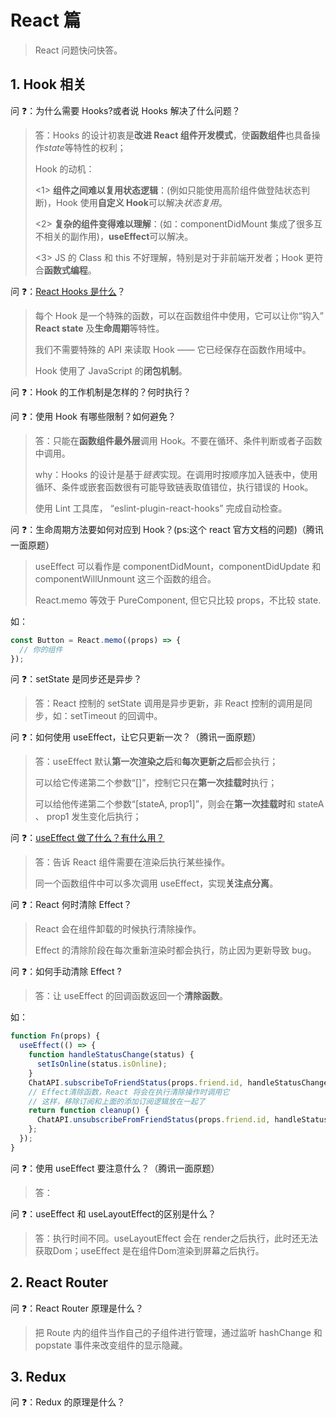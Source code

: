 # React 篇

> React 问题快问快答。

## 1. Hook 相关

问 ❓：为什么需要 Hooks?或者说 Hooks 解决了什么问题？

> 答：Hooks 的设计初衷是**改进 React 组件开发模式**，使**函数组件**也具备操作*state*等特性的权利；
>
> Hook 的动机：
>
> <1> **组件之间难以复用状态逻辑**：(例如只能使用高阶组件做登陆状态判断)，Hook 使用**自定义 Hook**可以解决*状态复用*。
>
> <2> **复杂的组件变得难以理解**：(如：componentDidMount 集成了很多互不相关的副作用)，**useEffect**可以解决。
>
> <3> JS 的 Class 和 this 不好理解，特别是对于非前端开发者；Hook 更符合**函数式编程**。

问 ❓：[React Hooks 是什么](https://zh-hans.reactjs.org/docs/hooks-overview.html#but-what-is-a-hook)？

> 每个 Hook 是一个特殊的函数，可以在函数组件中使用，它可以让你“钩入” **React state** 及**生命周期**等特性。
>
> 我们不需要特殊的 API 来读取 Hook —— 它已经保存在函数作用域中。
>
> Hook 使用了 JavaScript 的**闭包机制**。

问 ❓：Hook 的工作机制是怎样的？何时执行？

>

问 ❓：使用 Hook 有哪些限制？如何避免？

> 答：只能在**函数组件最外层**调用 Hook。不要在循环、条件判断或者子函数中调用。
>
> why：Hooks 的设计是基于*链表*实现。在调用时按顺序加入链表中，使用循环、条件或嵌套函数很有可能导致链表取值错位，执行错误的 Hook。
>
> 使用 Lint 工具库， “eslint-plugin-react-hooks” 完成自动检查。

问 ❓：生命周期方法要如何对应到 Hook？(ps:这个 react 官方文档的问题)（腾讯一面原题）

> useEffect 可以看作是 componentDidMount，componentDidUpdate 和 componentWillUnmount 这三个函数的组合。
>
> React.memo 等效于 PureComponent, 但它只比较 props，不比较 state.

如：

```js
const Button = React.memo((props) => {
  // 你的组件
});
```

问 ❓：setState 是同步还是异步？

> 答：React 控制的 setState 调用是异步更新，非 React 控制的调用是同步，如：setTimeout 的回调中。

问 ❓：如何使用 useEffect，让它只更新一次？（腾讯一面原题）

> 答：useEffect 默认**第一次渲染之后**和**每次更新之后**都会执行；
>
> 可以给它传递第二个参数“[]”，控制它只在**第一次挂载时**执行；
>
> 可以给他传递第二个参数“\[stateA, prop1\]”，则会在**第一次挂载时**和 stateA 、 prop1 发生变化后执行；

问 ❓：[useEffect 做了什么？有什么用？](https://zh-hans.reactjs.org/docs/hooks-effect.html#example-using-hooks)

> 答：告诉 React 组件需要在渲染后执行某些操作。
>
> 同一个函数组件中可以多次调用 useEffect，实现**关注点分离**。

问 ❓：React 何时清除 Effect？

> React 会在组件卸载的时候执行清除操作。
>
> Effect 的清除阶段在每次重新渲染时都会执行，防止因为更新导致 bug。

问 ❓：如何手动清除 Effect ?

> 答：让 useEffect 的回调函数返回一个**清除函数**。

如：

```js
function Fn(props) {
  useEffect(() => {
    function handleStatusChange(status) {
      setIsOnline(status.isOnline);
    }
    ChatAPI.subscribeToFriendStatus(props.friend.id, handleStatusChange);
    // Effect清除函数，React 将会在执行清除操作时调用它
    // 这样，移除订阅和上面的添加订阅逻辑放在一起了
    return function cleanup() {
      ChatAPI.unsubscribeFromFriendStatus(props.friend.id, handleStatusChange);
    };
  });
}
```

问 ❓：使用 useEffect 要注意什么？（腾讯一面原题）

> 答：

问 ❓：useEffect 和 useLayoutEffect的区别是什么？

> 答：执行时间不同。useLayoutEffect 会在 render之后执行，此时还无法获取Dom；useEffect 是在组件Dom渲染到屏幕之后执行。

## 2. React Router

问 ❓：React Router 原理是什么？

> 把 Route 内的组件当作自己的子组件进行管理，通过监听 hashChange 和 popstate 事件来改变组件的显示隐藏。

## 3. Redux

问 ❓：Redux 的原理是什么？
